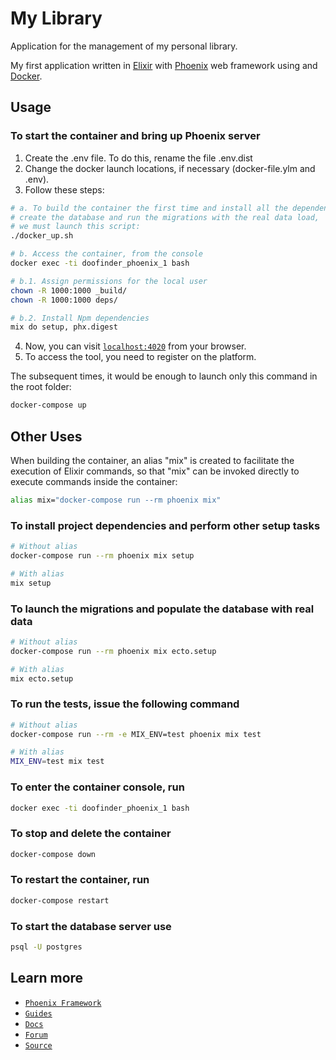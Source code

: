# My Library

Application for the management of my personal library.

My first application written in [Elixir](http://elixir-lang.github.io)
with [Phoenix](http://phoenixframework.org) web framework using and
[Docker](https://www.docker.com).

## Usage

### To start the container and bring up Phoenix server

1. Create the .env file. To do this, rename the file .env.dist
2. Change the docker launch locations, if necessary (docker-file.ylm and .env).
3. Follow these steps:

```bash
# a. To build the container the first time and install all the dependencies,
# create the database and run the migrations with the real data load,
# we must launch this script:
./docker_up.sh

# b. Access the container, from the console
docker exec -ti doofinder_phoenix_1 bash

# b.1. Assign permissions for the local user
chown -R 1000:1000 _build/
chown -R 1000:1000 deps/

# b.2. Install Npm dependencies
mix do setup, phx.digest
```

4. Now, you can visit [`localhost:4020`](http://localhost:4020) from your browser.
5. To access the tool, you need to register on the platform.

The subsequent times, it would be enough to launch only this command
in the root folder:

```bash
docker-compose up
```

## Other Uses

When building the container, an alias "mix" is created to facilitate the execution of Elixir commands, so that "mix" can be invoked directly to execute commands inside the container:

```bash
alias mix="docker-compose run --rm phoenix mix"
```

### To install project dependencies and perform other setup tasks

```bash
# Without alias
docker-compose run --rm phoenix mix setup

# With alias
mix setup
```

### To launch the migrations and populate the database with real data

```bash
# Without alias
docker-compose run --rm phoenix mix ecto.setup

# With alias
mix ecto.setup
```

### To run the tests, issue the following command

```bash
# Without alias
docker-compose run --rm -e MIX_ENV=test phoenix mix test

# With alias
MIX_ENV=test mix test
```

### To enter the container console, run

```bash
docker exec -ti doofinder_phoenix_1 bash
```

### To stop and delete the container

```bash
docker-compose down
```

### To restart the container, run

```bash
docker-compose restart
```

### To start the database server use

```bash
psql -U postgres
```

## Learn more

* [`Phoenix Framework`](https://www.phoenixframework.org/)
* [`Guides`](https://hexdocs.pm/phoenix/overview.html)
* [`Docs`](https://hexdocs.pm/phoenix)
* [`Forum`](https://elixirforum.com/c/phoenix-forum)
* [`Source`](https://github.com/phoenixframework/phoenix)
